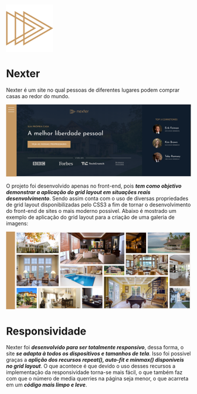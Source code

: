 <img src="/img/favicon.png">

# Nexter
Nexter é um site no qual pessoas de diferentes lugares podem comprar casas ao redor do mundo.

<img src="/img/nexter.PNG">

O projeto foi desenvolvido apenas no front-end, pois **_tem como objetivo demonstrar a aplicação do grid layout em situações reais desenvolvimento_**. Sendo assim conta com o uso de diversas propriedades de grid layout disponibilizadas pelo CSS3 a fim de tornar o desenvolvimento do front-end de sites o mais moderno possivel. Abaixo é mostrado um exemplo de aplicação do grid layout para a criação de uma galeria de imagens:

<img src="/img/gallery.PNG">

# Responsividade
Nexter foi **_desenvolvido para ser totalmente responsivo_**, dessa forma, o site **_se adapta à todos os dispositivos e tamanhos de tela_**. Isso foi possivel graças a **_aplição dos recursos repeat(), auto-fit e minmax() disponiveis no grid layout_**. O que acontece é que devido o uso desses recursos a implementação da responsividade torna-se mais fácil, o que também faz com que o número de media querries na página seja menor, o que acarreta em um **_código mais limpo e leve_**.

